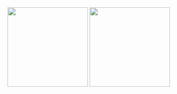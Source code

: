 <div>
 <img height="180em" src="https://github-readme-stats.vercel.app/api?username=joaogabrielfragosojardim&show_icons=true&theme=dracula&include_all_commits=true&count_private=true"/>
 <img height="180em" src="https://github-readme-stats.vercel.app/api/top-langs/?username=joaogabrielfragosojardim&layout=compact&langs_count=7&theme=dracula"/>
</div>
  
  

